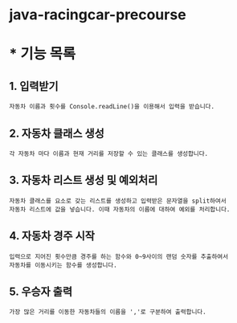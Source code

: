 # java-racingcar-precourse
# * 기능 목록
## 1. 입력받기
    자동차 이름과 횟수를 Console.readLine()을 이용해서 입력을 받습니다.
## 2. 자동차 클래스 생성
    각 자동차 마다 이름과 현재 거리를 저장할 수 있는 클래스를 생성합니다.
## 3. 자동차 리스트 생성 및 예외처리
    자동차 클래스를 요소로 갖는 리스트를 생성하고 입력받은 문자열을 split하여서
    자동차 리스트에 값을 넣습니다. 이때 자동차의 이름에 대하여 예외를 처리합니다.
## 4. 자동차 경주 시작
    입력으로 지어진 횟수만큼 경주를 하는 함수와 0~9사이의 랜덤 숫자를 추출하여서
    자동차를 이동시키는 함수를 생성합니다.
## 5. 우승자 출력
    가장 많은 거리를 이동한 자동차들의 이름을 ','로 구분하여 출력합니다.